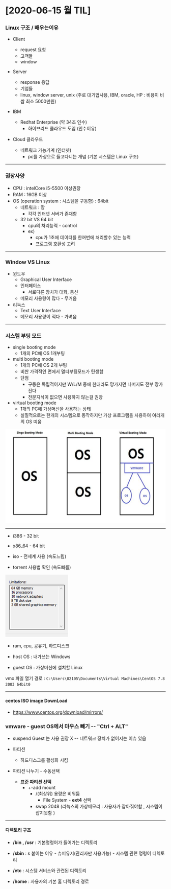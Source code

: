 # [2020-06-15 월 TIL]

### Linux 구조 / 배우는이유

- Client
  - request 요청
  - 고객들
  - window 
- Server
  - response 응답 
  - 기업들
  - linux, window server, unix (주로 대기업사용, IBM, oracle, HP : 비용이 비쌈 최소 5000만원)

- IBM
  - Redhat Enterprise (약 34조 인수)
    - 하이브리드 클라우드 도입 (인수이유)

- Cloud 클라우드
  - 네트워크 가능기계 (인터넷)
    - pc를 가상으로 들고다니는 개념 (기본 시스템은 Linux 구조)

***

### 권장사양

- CPU : intelCore i5-5500 이상권장
- RAM : 16GB 이상
- OS (operation system : 시스템을 구동함) : 64bit
  - 네트워크 : 망 
    - 각각 인터넷 서버가 존재함 
  - 32 bit VS 64 bit 
    - cpu의 처리능력 - control
    - ex)
      - cpu가 1초에 데이터를 한꺼번에 처리할수 있는 능력 
      - 프로그램 호환성 고려

***

### Window VS Linux

- 윈도우
  - Graphical User Interface
  - 인터페이스
    - 서로다른 장치가 대화, 통신 
  - 메모리 사용량이 많다 - 무거움
- 리눅스
  - Text User Interface
  - 메모리 사용량이 적다 - 가벼움

***

### 시스템 부팅 모드

- single booting mode
  - 1개의 PC에 OS 1개부팅
- multi booting mode
  - 1개의 PC에 OS 2개 부팅
  - 비싼 가격적인 면에서 멀티부팅모드가 탄생함 
  - 단점
    - 구동은 독립적이지만 W/L/M 중에 한대라도 망가지면 나머지도 전부 망가진다 
    - 전문지식이 없으면 사용하지 않는걸 권장 
- virtual booting mode
  - 1개의 PC에 가상머신을 사용하는 상태 
  - 실질적으로는 한개의 시스템으로 동작하지만 가상 프로그램을 사용하여 여러개의 OS 띠움

<img src="./bootingmode.PNG">

***

- i386      - 32 bit
- x86_64 - 64 bit

- iso - 전세계 사용 (속도느림)
- torrent 사용법 확인 (속도빠름)

<img src="./vmware.PNG">

- ram, cpu, 공유기, 하드디스크 

- host OS : 내가쓰는 Windows
- guest OS : 가상머신에 설치할 Linux

vmx 파일 열기 경로 : `C:\Users\82105\Documents\Virtual Machines\CentOS 7.8 2003 64bit0`



***

#### centos ISO image DownLoad

- https://www.centos.org/download/mirrors/

### vmware - guest OS에서 마우스 빼기 -- "Ctrl + ALT"

- suspend Guest 는 사용 권장 X -- 네트워크 장치가 없어지는 이슈 있음 

- 파티션
  - 하드디스크를 활성화 시킴 

- 파티션 나누기 - 수동선택 
  - **표준 파티션 선택**
    - +-add  mount 
      - /(최상위) 용량은 비워둠 
        - File System - **ext4** 선택 
      - swap 2048 (리눅스의 가상메모리 : 사용자가 잡아줘야함 , 시스템이 잡지못함 )

***

#### 디렉토리 구조

- **/bin , /usr** : 기본명령어가 들어가는 디렉토리
- **/sbin** : s 붙이는 이유 - 슈퍼유저(관리자만 사용가능) - 시스템 관련 명령어 디렉토리 
- **/etc** : 시스템 서비스와 관련된 디렉토리 

- **/home** : 사용자의 기본 홈 디렉토리 경로 